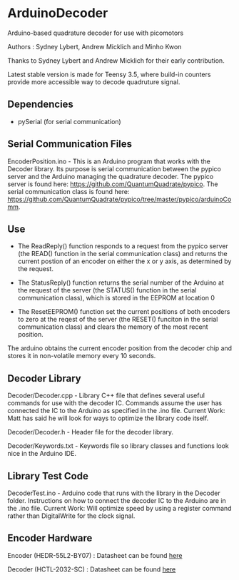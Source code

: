 # ArduinoDecoder

Arduino-based quadrature decoder for use with picomotors

Authors : Sydney Lybert, Andrew Micklich and Minho Kwon

Thanks to Sydney Lybert and Andrew Micklich for their early contribution. 

Latest stable version is made for Teensy 3.5, where build-in counters provide more accessible way to decode quadruture signal.

## Dependencies

  * pySerial (for serial communication)

## Serial Communication Files

EncoderPosition.ino - This is an Arduino program that works with the Decoder library.
Its purpose is serial communication between the pypico server and the Arduino managing the quadrature decoder.
The pypico server is found here: https://github.com/QuantumQuadrate/pypico.
The serial communication class is found here: https://github.com/QuantumQuadrate/pypico/tree/master/pypico/arduinoComm.

## Use

* The ReadReply() function responds to a request from the pypico server (the READ() function in the serial communication class) and returns the current postion of an encoder on either the x or y axis, as determined by the request.

* The StatusReply() function returns the serial number of the Arduino at the request of the server (the STATUS() function in the serial communication class), which is stored in the EEPROM at location 0

* The ResetEEPROM() function set the current positions of both encoders to zero at the reqest of the server (the RESET() funciton in the serial communication class) and clears the memory of the most recent position.

The arduino obtains the current encoder position from the decoder chip and stores it in non-volatile memory every 10 seconds. 


## Decoder Library

Decoder/Decoder.cpp - Library C++ file that defines several useful commands for use with the decoder IC.
Commands assume the user has connected the IC to the Arduino as specified in the .ino file.
Current Work: Matt has said he will look for ways to optimize the library code itself.

Decoder/Decoder.h - Header file for the decoder library.

Decoder/Keywords.txt - Keywords file so library classes and functions look nice in the Arduino IDE.

## Library Test Code

DecoderTest.ino - Arduino code that runs with the library in the Decoder folder.
Instructions on how to connect the decoder IC to the Arduino are in the .ino file.
Current Work: Will optimize speed by using a register command rather than DigitalWrite for the clock signal.

## Encoder Hardware

Encoder (HEDR-55L2-BY07) : Datasheet can be found [here](http://www.mouser.com/ds/2/678/V02-3823EN_DS_HEDR-5xxx_2014-10-300-909317.pdf)

Decoder (HCTL-2032-SC) :  Datasheet can be found [here](https://media.digikey.com/pdf/Data%20Sheets/Avago%20PDFs/HCTL-2032,2022.pdf)
